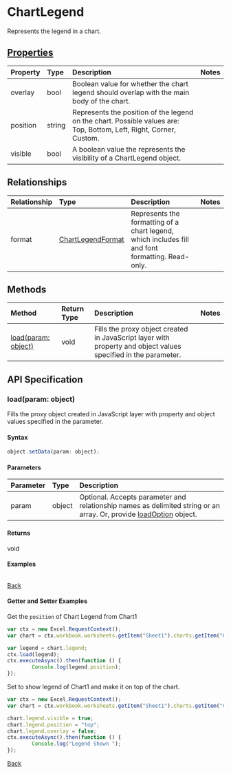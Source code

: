 # ChartLegend

Represents the legend in a chart.

## [Properties](#getter-and-setter-examples)
| Property       | Type    |Description|Notes |
|:---------------|:--------|:----------|:-----|
|overlay|bool|Boolean value for whether the chart legend should overlap with the main body of the chart.||
|position|string|Represents the position of the legend on the chart. Possible values are: Top, Bottom, Left, Right, Corner, Custom.||
|visible|bool|A boolean value the represents the visibility of a ChartLegend object.||

## Relationships
| Relationship | Type    |Description|Notes |
|:---------------|:--------|:----------|:-----|
|format|[ChartLegendFormat](chartlegendformat.md)|Represents the formatting of a chart legend, which includes fill and font formatting. Read-only.||

## Methods

| Method           | Return Type    |Description|Notes |
|:---------------|:--------|:----------|:-----|
|[load(param: object)](#loadparam-object)|void|Fills the proxy object created in JavaScript layer with property and object values specified in the parameter.||

## API Specification

### load(param: object)
Fills the proxy object created in JavaScript layer with property and object values specified in the parameter.

#### Syntax
```js
object.setData(param: object);
```

#### Parameters
| Parameter       | Type    |Description|
|:---------------|:--------|:----------|
|param|object|Optional. Accepts parameter and relationship names as delimited string or an array. Or, provide [loadOption](loadoption.md) object.|

#### Returns
void

#### Examples
```js

```

[Back](#methods)

#### Getter and Setter Examples

Get the `position` of Chart Legend from Chart1

```js
var ctx = new Excel.RequestContext();
var chart = ctx.workbook.worksheets.getItem("Sheet1").charts.getItem("Chart1");	

var legend = chart.legend;
ctx.load(legend);
ctx.executeAsync().then(function () {
		Console.log(legend.position);
});
```

Set to show legend of Chart1 and make it on top of the chart.

```js
var ctx = new Excel.RequestContext();
var chart = ctx.workbook.worksheets.getItem("Sheet1").charts.getItem("Chart1");	

chart.legend.visible = true;
chart.legend.position = "top"; 
chart.legend.overlay = false; 
ctx.executeAsync().then(function () {
		Console.log("Legend Shown ");
});
``` 
[Back](#properties)
